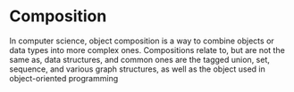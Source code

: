 # Composition
In computer science, object composition is a way to combine objects or data types into more complex ones. Compositions relate to, but are not the same as, data structures, and common ones are the tagged union, set, sequence, and various graph structures, as well as the object used in object-oriented programming